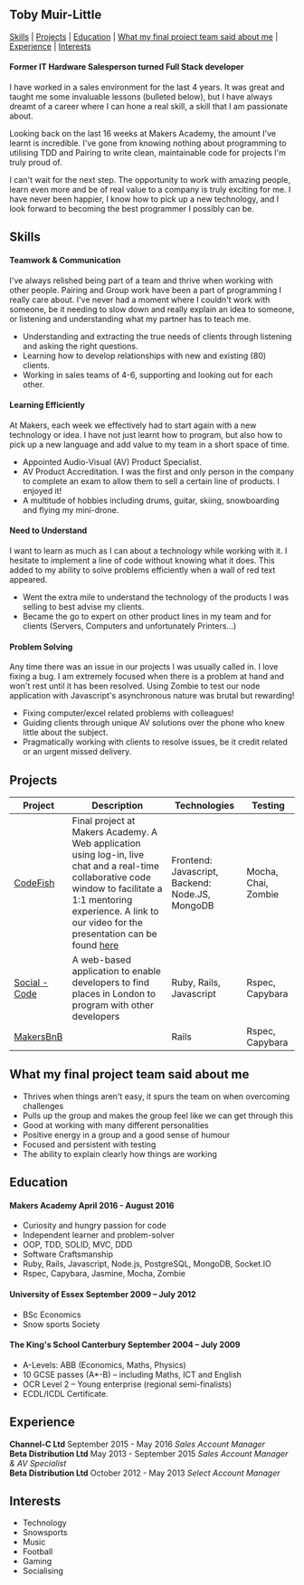 ## Toby Muir-Little

[Skills](#skills) | [Projects](#projects) | [Education](#education) | [What my final project team said about me](#what-my-final-project-team-said-about-me) | [Experience](#experience) | [Interests](#Interests)

#### Former IT Hardware Salesperson turned Full Stack developer

I have worked in a sales environment for the last 4 years. It was great and taught me some invaluable lessons (bulleted below), but I have always dreamt of a career where I can hone a real skill, a skill that I am passionate about.

Looking back on the last 16 weeks at Makers Academy, the amount I've learnt is incredible. I've gone from knowing nothing about programming to utilising TDD and Pairing to write clean, maintainable code for projects I'm truly proud of.

I can't wait for the next step. The opportunity to work with amazing people, learn even more and be of real value to a company is truly exciting for me. I have never been happier, I know how to pick up a new technology, and I look forward to becoming the best programmer I possibly can be.

## Skills

#### Teamwork & Communication

I've always relished being part of a team and thrive when working with other people. Pairing and Group work have been a part of programming I really care about. I've never had a moment where I couldn't work with someone, be it needing to slow down and really explain an idea to someone, or listening and understanding what my partner has to teach me.
- Understanding and extracting the true needs of clients through listening and asking the right questions.
- Learning how to develop relationships with new and existing (80) clients.
- Working in sales teams of 4-6, supporting and looking out for each other.

#### Learning Efficiently

At Makers, each week we effectively had to start again with a new technology or idea. I have not just learnt how to program, but also how to pick up a new language and add value to my team in a short space of time.
- Appointed Audio-Visual (AV) Product Specialist.
- AV Product Accreditation. I was the first and only person in the company to complete an exam to allow them to sell a certain line of products. I enjoyed it!
- A multitude of hobbies including drums, guitar, skiing, snowboarding and flying my mini-drone.

#### Need to Understand

I want to learn as much as I can about a technology while working with it. I hesitate to implement a line of code without knowing what it does. This added to my ability to solve problems efficiently when a wall of red text appeared.
- Went the extra mile to understand the technology of the products I was selling to best advise my clients.
- Became the go to expert on other product lines in my team and for clients (Servers, Computers and unfortunately Printers...)

#### Problem Solving

Any time there was an issue in our projects I was usually called in. I love fixing a bug. I am extremely focused when there is a problem at hand and won't rest until it has been resolved. Using Zombie to test our node application with Javascript's asynchronous nature was brutal but rewarding!
- Fixing computer/excel related problems with colleagues!
- Guiding clients through unique AV solutions over the phone who knew little about the subject.
- Pragmatically working with clients to resolve issues, be it credit related or an urgent missed delivery.

## Projects

| Project | Description | Technologies | Testing |
|---|---|---|---|
|[CodeFish](https://github.com/toby676/GlobalCodeNetwork) | Final project at Makers Academy. A Web application using log-in, live chat and a real-time collaborative code window to facilitate a 1:1 mentoring experience. A link to our video for the presentation can be found [here](https://vimeo.com/178160019) | Frontend: Javascript, Backend: Node.JS, MongoDB | Mocha, Chai, Zombie |
| [Social - Code](https://github.com/toby676/social-code) | A web-based application to enable developers to find places in London to program with other developers | Ruby, Rails, Javascript | Rspec, Capybara
| [MakersBnB](https://github.com/toby676/makers-bnb) | | Rails | Rspec, Capybara |  

## What my final project team said about me

- Thrives when things aren't easy, it spurs the team on when overcoming challenges
- Pulls up the group and makes the group feel like we can get through this
- Good at working with many different personalities
- Positive energy in a group and a good sense of humour
- Focused and persistent with testing
- The ability to explain clearly how things are working

## Education

#### Makers Academy April 2016 - August 2016

- Curiosity and hungry passion for code
- Independent learner and problem-solver
- OOP, TDD, SOLID, MVC, DDD
- Software Craftsmanship
- Ruby, Rails, Javascript, Node.js, PostgreSQL, MongoDB, Socket.IO
- Rspec, Capybara, Jasmine, Mocha, Zombie

#### University of Essex September 2009 – July 2012

- BSc Economics
- Snow sports Society

#### The King's School Canterbury September 2004 – July 2009

- A-Levels: ABB (Economics, Maths, Physics)
- 10 GCSE passes (A*-B) – including Maths, ICT and English
- OCR Level 2 – Young enterprise (regional semi-finalists)
- ECDL/ICDL Certificate.

## Experience

**Channel-C Ltd** September 2015 - May 2016
*Sales Account Manager*  
**Beta Distribution Ltd** May 2013 - September 2015
*Sales Account Manager & AV Specialist*  
**Beta Distribution Ltd** October 2012 - May 2013
*Select Account Manager*  

## Interests

- Technology
- Snowsports
- Music
- Football
- Gaming
- Socialising
